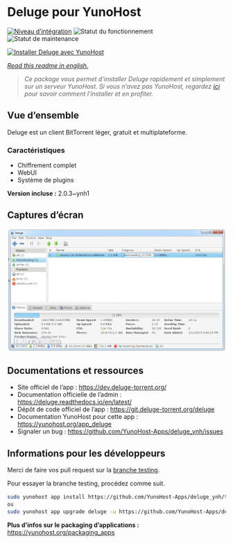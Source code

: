 <!--
N.B.: This README was automatically generated by https://github.com/YunoHost/apps/tree/master/tools/README-generator
It shall NOT be edited by hand.
-->

# Deluge pour YunoHost

[![Niveau d’intégration](https://dash.yunohost.org/integration/deluge.svg)](https://dash.yunohost.org/appci/app/deluge) ![Statut du fonctionnement](https://ci-apps.yunohost.org/ci/badges/deluge.status.svg) ![Statut de maintenance](https://ci-apps.yunohost.org/ci/badges/deluge.maintain.svg)

[![Installer Deluge avec YunoHost](https://install-app.yunohost.org/install-with-yunohost.svg)](https://install-app.yunohost.org/?app=deluge)

*[Read this readme in english.](./README.md)*

> *Ce package vous permet d’installer Deluge rapidement et simplement sur un serveur YunoHost.
Si vous n’avez pas YunoHost, regardez [ici](https://yunohost.org/#/install) pour savoir comment l’installer et en profiter.*

## Vue d’ensemble

Deluge est un client BitTorrent léger, gratuit et multiplateforme.

### Caractéristiques

- Chiffrement complet
- WebUI
- Système de plugins

**Version incluse :** 2.0.3~ynh1

## Captures d’écran

![Capture d’écran de Deluge](./doc/screenshots/screenshot.png)

## Documentations et ressources

* Site officiel de l’app : <https://dev.deluge-torrent.org/>
* Documentation officielle de l’admin : <https://deluge.readthedocs.io/en/latest/>
* Dépôt de code officiel de l’app : <https://git.deluge-torrent.org/deluge>
* Documentation YunoHost pour cette app : <https://yunohost.org/app_deluge>
* Signaler un bug : <https://github.com/YunoHost-Apps/deluge_ynh/issues>

## Informations pour les développeurs

Merci de faire vos pull request sur la [branche testing](https://github.com/YunoHost-Apps/deluge_ynh/tree/testing).

Pour essayer la branche testing, procédez comme suit.

``` bash
sudo yunohost app install https://github.com/YunoHost-Apps/deluge_ynh/tree/testing --debug
ou
sudo yunohost app upgrade deluge -u https://github.com/YunoHost-Apps/deluge_ynh/tree/testing --debug
```

**Plus d’infos sur le packaging d’applications :** <https://yunohost.org/packaging_apps>